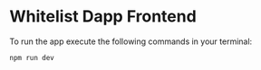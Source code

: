 # Whitelist Dapp Frontend

To run the app execute the following commands in your terminal:

```shell
npm run dev
```
